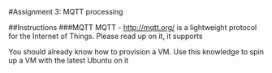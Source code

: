 #Assignment 3: MQTT processing

##Instructions
###MQTT 
MQTT - http://mqtt.org/ is a lightweight protocol for the Internet of Things.  Please read up on it, it supports 

You should already know how to provision a VM. Use this knowledge to spin up a VM with the latest Ubuntu on it 
